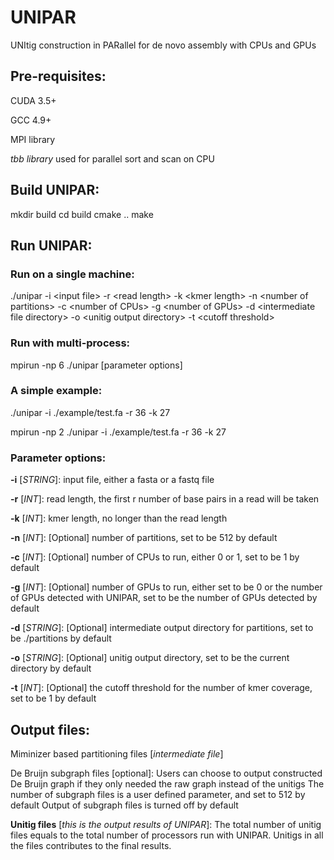 # UNIPAR
UNItig construction in PARallel for de novo assembly with CPUs and GPUs

## Pre-requisites:

CUDA 3.5+

GCC 4.9+

MPI library

*tbb library* used for parallel sort and scan on CPU

## Build UNIPAR:
mkdir build
cd build
cmake ..
make

## Run UNIPAR:
### Run on a single machine:

./unipar -i &lt;input file&gt; -r &lt;read length&gt; -k &lt;kmer length&gt; -n &lt;number of partitions&gt; -c &lt;number of CPUs&gt; -g &lt;number of GPUs&gt; -d &lt;intermediate file directory&gt; -o &lt;unitig output directory&gt; -t &lt;cutoff threshold&gt;
  
### Run with multi-process:
mpirun -np 6 ./unipar [parameter options]

### A simple example:

./unipar -i ./example/test.fa -r 36 -k 27

mpirun -np 2 ./unipar -i ./example/test.fa -r 36 -k 27

### Parameter options:
**-i** [*STRING*]: input file, either a fasta or a fastq file

**-r** [*INT*]: read length, the first r number of base pairs in a read will be taken

**-k** [*INT*]: kmer length, no longer than the  read length

**-n** [*INT*]: [Optional] number of partitions, set to be 512 by default

**-c** [*INT*]: [Optional] number of CPUs to run, either 0 or 1, set to be 1 by default

**-g** [*INT*]: [Optional] number of GPUs to run, either set to be 0 or the number of GPUs detected with UNIPAR, set to be the number of GPUs detected by default

**-d** [*STRING*]: [Optional] intermediate output directory for partitions, set to be ./partitions by default

**-o** [*STRING*]: [Optional] unitig output directory, set to be the current directory by default

**-t** [*INT*]: [Optional] the cutoff threshold for the number of kmer coverage, set to be 1 by default


## Output files:

Miminizer based partitioning files [*intermediate file*]

De Bruijn subgraph files [optional]: 
Users can choose to output constructed De Bruijn graph if they only needed the raw graph instead of the unitigs
The number of subgraph files is a user defined parameter, and set to 512 by default
Output of subgraph files is turned off by default

**Unitig files** [*this is the output results of UNIPAR*]: 
The total number of unitig files equals to the total number of processors run with UNIPAR. Unitigs in all the files contributes to the final results.


